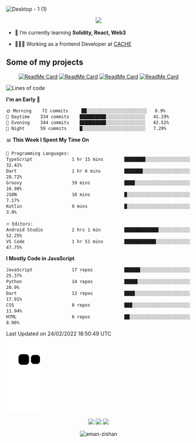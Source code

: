 


<!--
**Aman-zishan/Aman-zishan** is a ✨ _special_ ✨ repository because its `README.md` (this file) appears on your GitHub profile.-->


![Desktop - 1 (1)](https://user-images.githubusercontent.com/55238388/120219106-52faa280-c258-11eb-881b-f68df4583350.png)

<!--
<p align="center"> <a href="https://github.com/ryo-ma/github-profile-trophy"><img src="https://github-profile-trophy.vercel.app/?username=aman-zishan" alt="aman-zishan" /></a> </p> -->

<div align="center">
  
![](https://github-readme-stats.vercel.app/api?username=Aman-zishan&count_private=true&theme=dark&show_icons=true&include_all_commits=true)

</div>


- 🌱 I’m currently learning **Solidity, React, Web3**

- 👩🏻‍💻 Working as a frontend Developer at [CACHE](https://www.cache.gold)


## Some of my projects

<div align="center">

[![ReadMe Card](https://github-readme-stats.vercel.app/api/pin/?username=Aman-zishan&repo=textextractor2.0&theme=dark)](https://github.com/Aman-zishan/textextractor2.0)
[![ReadMe Card](https://github-readme-stats.vercel.app/api/pin/?username=Aman-zishan&repo=DocScanner&theme=dark)](https://github.com/Aman-zishan/DocScanner)
[![ReadMe Card](https://github-readme-stats.vercel.app/api/pin/?username=Aman-zishan&repo=textextractor&theme=dark)](https://github.com/Aman-zishan/textextractor)
[![ReadMe Card](https://github-readme-stats.vercel.app/api/pin/?username=Aman-zishan&repo=palliative-care-clinic&theme=dark)](https://github.com/Aman-zishan/palliative-care-clinic)

</div>

<!--START_SECTION:waka-->
![Lines of code](https://img.shields.io/badge/From%20Hello%20World%20I%27ve%20Written-2%20Million%20lines%20of%20code-blue)

**I'm an Early 🐤** 

```text
🌞 Morning    72 commits     ██░░░░░░░░░░░░░░░░░░░░░░░   8.9% 
🌆 Daytime    334 commits    ██████████░░░░░░░░░░░░░░░   41.29% 
🌃 Evening    344 commits    ██████████░░░░░░░░░░░░░░░   42.52% 
🌙 Night      59 commits     █░░░░░░░░░░░░░░░░░░░░░░░░   7.29%

```


📊 **This Week I Spent My Time On** 

```text
💬 Programming Languages: 
TypeScript               1 hr 15 mins        ████████░░░░░░░░░░░░░░░░░   32.41% 
Dart                     1 hr 6 mins         ███████░░░░░░░░░░░░░░░░░░   28.72% 
Groovy                   39 mins             ████░░░░░░░░░░░░░░░░░░░░░   16.98% 
JSON                     16 mins             █░░░░░░░░░░░░░░░░░░░░░░░░   7.17% 
Kotlin                   9 mins              █░░░░░░░░░░░░░░░░░░░░░░░░   3.9%

🔥 Editors: 
Android Studio           2 hrs 1 min         █████████████░░░░░░░░░░░░   52.25% 
VS Code                  1 hr 51 mins        ████████████░░░░░░░░░░░░░   47.75%

```

**I Mostly Code in JavaScript** 

```text
JavaScript               17 repos            ██████░░░░░░░░░░░░░░░░░░░   25.37% 
Python                   14 repos            █████░░░░░░░░░░░░░░░░░░░░   20.9% 
Dart                     12 repos            ████░░░░░░░░░░░░░░░░░░░░░   17.91% 
CSS                      8 repos             ███░░░░░░░░░░░░░░░░░░░░░░   11.94% 
HTML                     6 repos             ██░░░░░░░░░░░░░░░░░░░░░░░   8.96%

```



 Last Updated on 24/02/2022 18:50:49 UTC
<!--END_SECTION:waka-->



  <p align="center">
  
  ![github contribution grid snake animation](https://raw.githubusercontent.com/Aman-zishan/Aman-zishan/output/github-snake.svg)

  <p align="center">
    <a href="https://www.linkedin.com/in/aman-zishan/" alt="Linkedin"><img src="https://user-images.githubusercontent.com/55238388/120218464-65c0a780-c257-11eb-9b12-3c14e8278bf5.png"></a>
    <a href="mailto:amanzishan.az@gmail.com" alt="Contact me"><img src="https://user-images.githubusercontent.com/55238388/120218600-9d2f5400-c257-11eb-93d6-92740f5ca780.png"></a>
    <a href="https://youtube.com/channel/UCIe6F1qZLZp1ON84Mv6XHSQ" alt="My site"><img src="https://user-images.githubusercontent.com/55238388/120218709-c8b23e80-c257-11eb-823d-b7260f89374e.png"></a>
  </p>
</p>

<p align="center"> <img src="https://komarev.com/ghpvc/?username=aman-zishan&label=Profile%20views&color=0e75b6&style=flat" alt="aman-zishan" /> </p>








